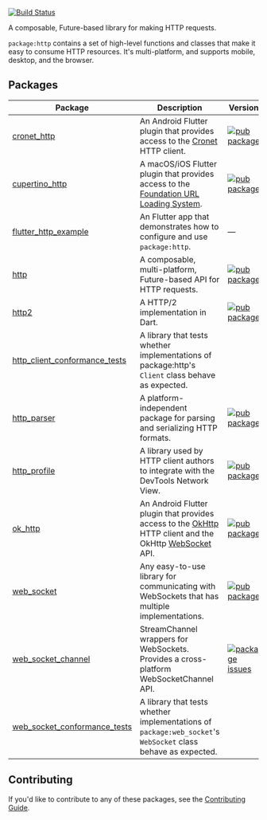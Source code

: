 [![Build Status](https://github.com/dart-lang/http/workflows/Dart%20CI/badge.svg)](https://github.com/dart-lang/http/actions?query=workflow%3A"Dart+CI"+branch%3Amaster)

A composable, Future-based library for making HTTP requests.

`package:http` contains a set of high-level functions and classes that make it
easy to consume HTTP resources. It's multi-platform, and supports mobile, desktop,
and the browser.

## Packages

| Package | Description | Version |
|---|---|---|
| [cronet_http](pkgs/cronet_http/) | An Android Flutter plugin that provides access to the [Cronet](https://developer.android.com/guide/topics/connectivity/cronet/reference/org/chromium/net/package-summary) HTTP client. | [![pub package](https://img.shields.io/pub/v/cronet_http.svg)](https://pub.dev/packages/cronet_http) |
| [cupertino_http](pkgs/cupertino_http/) | A macOS/iOS Flutter plugin that provides access to the [Foundation URL Loading System](https://developer.apple.com/documentation/foundation/url_loading_system). | [![pub package](https://img.shields.io/pub/v/cupertino_http.svg)](https://pub.dev/packages/cupertino_http) |
| [flutter_http_example](pkgs/flutter_http_example/) | An Flutter app that demonstrates how to configure and use `package:http`. | — |
| [http](pkgs/http/) | A composable, multi-platform, Future-based API for HTTP requests. | [![pub package](https://img.shields.io/pub/v/http.svg)](https://pub.dev/packages/http) |
| [http2](pkgs/http2/) | A HTTP/2 implementation in Dart. | [![pub package](https://img.shields.io/pub/v/http2.svg)](https://pub.dev/packages/http2) |
| [http_client_conformance_tests](pkgs/http_client_conformance_tests/) | A library that tests whether implementations of package:http's `Client` class behave as expected. | |
| [http_parser](pkgs/http_parser/) | A platform-independent package for parsing and serializing HTTP formats. | [![pub package](https://img.shields.io/pub/v/http_parser.svg)](https://pub.dev/packages/http_parser) |
| [http_profile](pkgs/http_profile/) | A library used by HTTP client authors to integrate with the DevTools Network View. | [![pub package](https://img.shields.io/pub/v/http_profile.svg)](https://pub.dev/packages/http_profile) |
| [ok_http](pkgs/ok_http/) | An Android Flutter plugin that provides access to the [OkHttp](https://square.github.io/okhttp/) HTTP client and the OkHttp [WebSocket](https://square.github.io/okhttp/5.x/okhttp/okhttp3/-web-socket/index.html) API. | [![pub package](https://img.shields.io/pub/v/ok_http.svg)](https://pub.dev/packages/ok_http) |
| [web_socket](pkgs/web_socket/) | Any easy-to-use library for communicating with WebSockets that has multiple implementations. | [![pub package](https://img.shields.io/pub/v/web_socket.svg)](https://pub.dev/packages/web_socket) |
| [web_socket_channel](pkgs/web_socket_channel/) | StreamChannel wrappers for WebSockets. Provides a cross-platform WebSocketChannel API. | [![package issues](https://img.shields.io/badge/package:web_socket_channel-4774bc)](https://github.com/dart-lang/tools/issues?q=is%3Aissue+is%3Aopen+label%3Apackage%3Aweb_socket_channel) | [![pub package](https://img.shields.io/pub/v/web_socket_channel.svg)](https://pub.dev/packages/web_socket_channel) |
| [web_socket_conformance_tests](pkgs/web_socket_conformance_tests/) | A library that tests whether implementations of `package:web_socket`'s `WebSocket` class behave as expected. |  |

## Contributing

If you'd like to contribute to any of these packages, see the
[Contributing Guide](CONTRIBUTING.md).
